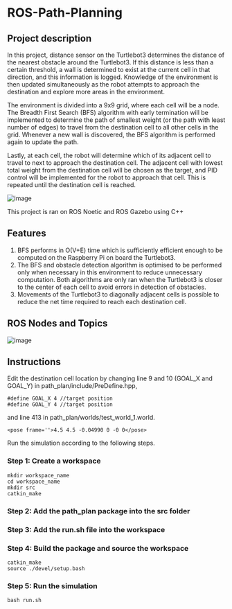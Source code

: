 # ROS-Path-Planning
## Project description
In this project, distance sensor on the Turtlebot3 determines the distance of the nearest obstacle around the Turtlebot3. If this distance is less than a certain threshold, a wall is determined to exist at the current cell in that direction, and this information is logged. Knowledge of the environment is then updated simultaneously as the robot attempts to approach the destination and explore more areas in the environment.

The environment is divided into a 9x9 grid, where each cell will be a node. The Breadth First Search (BFS) algorithm with early termination will be implemented to determine the path of smallest weight (or the path with least number of edges) to travel from the destination cell to all other cells in the grid. Whenever a new wall is discovered, the BFS algorithm is performed again to update the path.

Lastly, at each cell, the robot will determine which of its adjacent cell to travel to next to approach the destination cell. The adjacent cell with lowest total weight from the destination cell will be chosen as the target, and PID control will be implemented for the robot to approach that cell. This is repeated until the destination cell is reached.

![image](https://user-images.githubusercontent.com/77652228/147397924-edd0309c-8693-4fde-863d-4dfe5b00713b.png)

This project is ran on ROS Noetic and ROS Gazebo using C++

## Features
1. BFS performs in O(V+E) time which is sufficiently efficient enough to be computed on the Raspberry Pi on board the Turtlebot3.
2. The BFS and obstacle detection algorithm is optimised to be performed only when necessary in this environment to reduce unnecessary computation. Both algorithms are only ran when the Turtlebot3 is closer to the center of each cell to avoid errors in detection of obstacles.
3. Movements of the Turtlebot3 to diagonally adjacent cells is possible to reduce the net time required to reach each destination cell.

## ROS Nodes and Topics
![image](https://user-images.githubusercontent.com/77652228/147397929-9db78ce4-dbb7-45ac-8660-878dd0d354f8.png)

## Instructions
Edit the destination cell location by changing line 9 and 10 (GOAL_X and GOAL_Y) in path_plan/include/PreDefine.hpp, 
```
#define GOAL_X 4 //target position
#define GOAL_Y 4 //target position
```
and line 413 in path_plan/worlds/test_world_1.world.
```
<pose frame=''>4.5 4.5 -0.04990 0 -0 0</pose>
```

Run the simulation according to the following steps.

### Step 1: Create a workspace
```
mkdir workspace_name
cd workspace_name
mkdir src
catkin_make
```
### Step 2: Add the path_plan package into the src folder
### Step 3: Add the run.sh file into the workspace
### Step 4: Build the package and source the workspace
```
catkin_make
source ./devel/setup.bash
```
### Step 5: Run the simulation
```
bash run.sh
```
